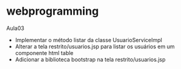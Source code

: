 # webprogramming

Aula03
- Implementar o método listar da classe UsuarioServiceImpl
- Alterar a tela restrito/usuarios.jsp para listar os usuários em um componente html table
- Adicionar a biblioteca bootstrap na tela restrito/usuarios.jsp
